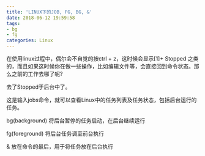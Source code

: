```yaml
---
title: 'LINUX下的JOB, FG, BG, &'
date: 2018-06-12 19:59:58
tags:
- bg
- fg
categories: Linux
---
```


在使用linux过程中，偶尔会不自觉的按ctrl + z，这时候会显示[1]+ Stopped 之类的，而且如果这时候你在做一些操作，比如编辑文件等，会直接回到命令状态。那么之前的工作去哪了呢?
<!-- more -->

去了Stopped于后台中了。

这是输入jobs命令，就可以查看Linux中的任务列表及任务状态，包括后台运行的任务。

bg(background) 将后台暂停的任务启动，在后台继续运行

fg(foreground) 将后台任务调至前台执行

& 放在命令的最后，用于将任务放在后台执行
